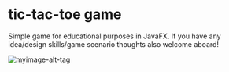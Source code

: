 # tic-tac-toe game

Simple game for educational purposes in JavaFX. 
If you have any idea/design skills/game scenario thoughts also welcome aboard!

![myimage-alt-tag](http://i.imgur.com/hnZJ3ky.png)
